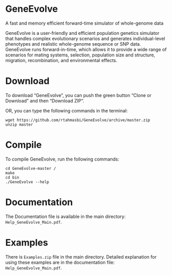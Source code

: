 # GeneEvolve
A fast and memory efficient forward-time simulator of whole-genome data

GeneEvolve is a user-friendly and efficient population genetics simulator that handles complex evolutionary scenarios and generates individual-level phenotypes and realistic whole-genome sequence or SNP data.
GeneEvolve runs forward-in-time, which allows it to provide a wide range of scenarios for mating systems, selection, population size and structure, migration, recombination, and environmental effects.


# Download
To download “GeneEvolve”, you can push the green button “Clone or Download” and then “Download ZIP”.

OR, you can type the following commands in the terminal:

    wget https://github.com/rtahmasbi/GeneEvolve/archive/master.zip
    unzip master


# Compile
To compile GeneEvolve, run the following commands:

    cd GeneEvolve-master /
    make
    cd bin
    ./GeneEvolve --help



# Documentation
The Documentation file is available in the main directory: `Help_GeneEvolve_Main.pdf`.


# Examples
There is `Examples.zip` file in the main directory. Detailed explanation for using these examples are in the documentation file: `Help_GeneEvolve_Main.pdf`.

